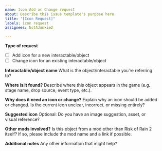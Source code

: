 ```yaml
---
name: Icon Add or Change request
about: Describe this issue template's purpose here.
title: "[Icon Request]"
labels: icon request
assignees: NotAJunkie2

---
```


**Type of request**
- [ ] Add icon for a new interactable/object
- [ ] Change icon for an existing interactable/object

**Interactable/object name**
What is the object/interactable you’re referring to?

**Where is it found?**
Describe where this object appears in the game (e.g. stage name, drop source, event type, etc.).

**Why does it need an icon or change?**
Explain why an icon should be added or changed. Is the current icon unclear, incorrect, or missing entirely?

**Suggested icon**
Optional: Do you have an image suggestion, asset, or visual reference?

**Other mods involved?**
Is this object from a mod other than Risk of Rain 2 itself? If so, please include the mod name and a link if possible.

**Additional notes**
Any other information that might help?
